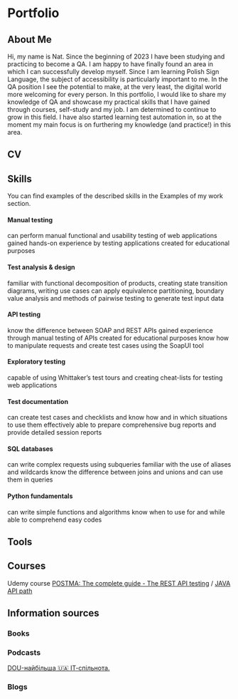 # Portfolio
## About Me
Hi, my name is Nat. Since the beginning of 2023 I have been studying and practicing to become a QA. I am happy to have finally found an area in which I can successfully develop myself. Since I am learning Polish Sign Language, the subject of accessibility is particularly important to me. In the QA position I see the potential to make, at the very least, the digital world more welcoming for every person. In this portfolio, I would like to share my knowledge of QA and showcase my practical skills that I have gained through courses, self-study and my job. I am determined to continue to grow in this field. I have also started learning test automation in, so at the moment my main focus is on furthering my knowledge (and practice!) in this area.

## CV
## Skills
You can find examples of the described skills in the Examples of my work section.

#### Manual testing

can perform manual functional and usability testing of web applications
gained hands-on experience by testing applications created for educational purposes

#### Test analysis & design

familiar with functional decomposition of products, creating state transition diagrams, writing use cases
can apply equivalence partitioning, boundary value analysis and methods of pairwise testing to generate test input data
#### API testing

know the difference between SOAP and REST APIs
gained experience through manual testing of APIs created for educational purposes
know how to manipulate requests and create test cases using the SoapUI tool
#### Exploratory testing

capable of using Whittaker’s test tours and creating cheat-lists for testing web applications
#### Test documentation

can create test cases and checklists and know how and in which situations to use them effectively
able to prepare comprehensive bug reports and provide detailed session reports
#### SQL databases

can write complex requests using subqueries
familiar with the use of aliases and wildcards
know the difference between joins and unions and can use them in queries
#### Python fundamentals

can write simple functions and algorithms
know when to use for and while
able to comprehend easy codes
## Tools
## Courses
Udemy course [POSTMA: The complete guide - The REST API testing](https://www.udemy.com/home/my-courses/learning/) /
[JAVA API path](https://testautomationu.applitools.com/setting-a-foundation-for-successful-test-automation/)
## Information sources
### Books

### Podcasts
[DOU-найбільша 🇺🇦 ІТ-спільнота.](https://www.youtube.com/@DOU_youtube)
### Blogs

